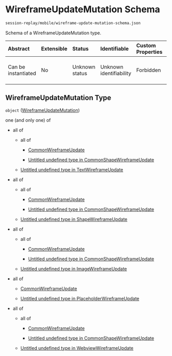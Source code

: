 # WireframeUpdateMutation Schema

```txt
session-replay/mobile/wireframe-update-mutation-schema.json
```

Schema of a WireframeUpdateMutation type.

| Abstract            | Extensible | Status         | Identifiable            | Custom Properties | Additional Properties | Access Restrictions | Defined In                                                                                                                         |
| :------------------ | :--------- | :------------- | :---------------------- | :---------------- | :-------------------- | :------------------ | :--------------------------------------------------------------------------------------------------------------------------------- |
| Can be instantiated | No         | Unknown status | Unknown identifiability | Forbidden         | Allowed               | none                | [wireframe-update-mutation-schema.json](../out/session-replay/mobile/wireframe-update-mutation-schema.json "open original schema") |

## WireframeUpdateMutation Type

`object` ([WireframeUpdateMutation](wireframe-update-mutation-schema.md))

one (and only one) of

* all of

  * all of

    * [CommonWireframeUpdate](_common-wireframe-update-schema.md "check type definition")

    * [Untitled undefined type in CommonShapeWireframeUpdate](_common-shape-wireframe-update-schema-allof-1.md "check type definition")

  * [Untitled undefined type in TextWireframeUpdate](text-wireframe-update-schema-allof-1.md "check type definition")

* all of

  * all of

    * [CommonWireframeUpdate](_common-wireframe-update-schema.md "check type definition")

    * [Untitled undefined type in CommonShapeWireframeUpdate](_common-shape-wireframe-update-schema-allof-1.md "check type definition")

  * [Untitled undefined type in ShapeWireframeUpdate](shape-wireframe-update-schema-allof-1.md "check type definition")

* all of

  * all of

    * [CommonWireframeUpdate](_common-wireframe-update-schema.md "check type definition")

    * [Untitled undefined type in CommonShapeWireframeUpdate](_common-shape-wireframe-update-schema-allof-1.md "check type definition")

  * [Untitled undefined type in ImageWireframeUpdate](image-wireframe-update-schema-allof-1.md "check type definition")

* all of

  * [CommonWireframeUpdate](_common-wireframe-update-schema.md "check type definition")

  * [Untitled undefined type in PlaceholderWireframeUpdate](placeholder-wireframe-update-schema-allof-1.md "check type definition")

* all of

  * all of

    * [CommonWireframeUpdate](_common-wireframe-update-schema.md "check type definition")

    * [Untitled undefined type in CommonShapeWireframeUpdate](_common-shape-wireframe-update-schema-allof-1.md "check type definition")

  * [Untitled undefined type in WebviewWireframeUpdate](webview-wireframe-update-schema-allof-1.md "check type definition")
